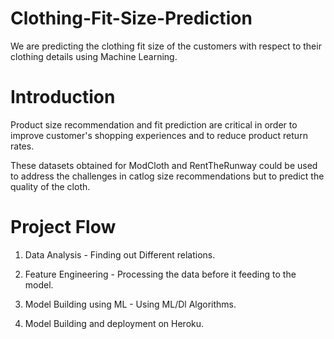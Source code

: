 # Clothing-Fit-Size-Prediction
We are predicting the clothing fit size of the customers with respect to their clothing details using Machine Learning. 

# Introduction
Product size recommendation and fit prediction are critical in order to improve customer's shopping experiences and to reduce product return rates.

These datasets obtained for ModCloth and RentTheRunway could be used to address the challenges in catlog size recommendations but 
to predict the quality of the cloth.

# Project Flow

1) Data Analysis - Finding out Different relations.

2) Feature Engineering - Processing the data before it feeding to the model.

3) Model Building using ML - Using ML/Dl Algorithms.

4) Model Building and deployment on Heroku.

